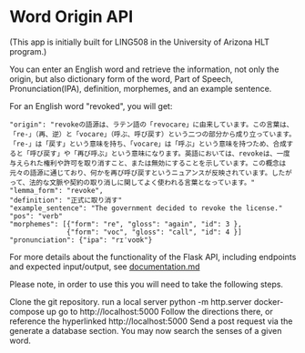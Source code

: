 # Word Origin API

(This app is initially built for LING508 in the University of Arizona HLT program.)

You can enter an English word and retrieve the information, not only the origin, but also dictionary form of the word, Part of Speech, Pronunciation(IPA), definition, morphemes, and an example sentence. 


For an English word "revoked", you will get:

```
"origin": "revokeの語源は、ラテン語の「revocare」に由来しています。この言葉は、「re-」（再、逆）と「vocare」（呼ぶ、呼び戻す）という二つの部分から成り立っています。「re-」は「戻す」という意味を持ち、「vocare」は「呼ぶ」という意味を持つため、合成すると「呼び戻す」や「再び呼ぶ」という意味になります。英語においては、revokeは、一度与えられた権利や許可を取り消すこと、または無効にすることを示しています。この概念は元々の語源に通じており、何かを再び呼び戻すというニュアンスが反映されています。したがって、法的な文脈や契約の取り消しに関してよく使われる言葉となっています。"
"lemma_form": "revoke",
"definition": "正式に取り消す"
"example_sentence": "The government decided to revoke the license."
"pos": "verb"
"morphemes": [{"form": "re", "gloss": "again", "id": 3 },
              {"form": "voc", "gloss": "call", "id": 4 }]
"pronunciation": {"ipa": "rɪˈvoʊk"}
```

For more details about the functionality of the Flask API, including endpoints and expected input/output, see [documentation.md]()


Please note, in order to use this you will need to take the following steps.

Clone the git repository.
run a local server python -m http.server
docker-compose up
go to http://localhost:5000
Follow the directions there, or reference the hyperlinked http://localhost:5000
Send a post request via the generate a database section.
You may now search the senses of a given word.

